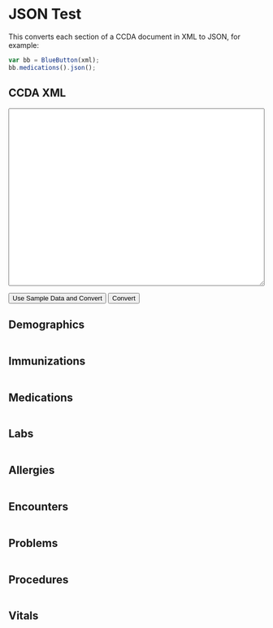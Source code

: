# JSON Test

This converts each section of a CCDA document in XML to JSON, for example:

```javascript
var bb = BlueButton(xml);
bb.medications().json();
```

## CCDA XML

<textarea id="xml"></textarea>

<style type="text/css">
  button {
    font-size: 13px;
  }
  textarea {
    width: 100%;
    height: 350px;
    font-size: 14px;
    font-family: 'menlo', monospace;
    white-space: pre;
  }
</style>
<button onclick="load()">Use Sample Data and Convert</button> <button onclick="convert()">Convert</button>

## Demographics

<pre><code id="demographics"></code></pre>

## Immunizations

<pre><code id="immunizations" class="javascript"></code></pre>

## Medications

<pre><code id="medications"></code></pre>

## Labs

<pre><code id="labs"></code></pre>

## Allergies

<pre><code id="allergies"></code></pre>

## Encounters

<pre><code id="encounters"></code></pre>

## Problems

<pre><code id="problems"></code></pre>

## Procedures

<pre><code id="procedures"></code></pre>

## Vitals

<pre><code id="vitals"></code></pre>

<script src="/bluebutton-latest-dev.js"></script>
<script>
  
  var xml, bb;
  var demographics = document.getElementById('demographics');
  var immunizations = document.getElementById('immunizations');
  var medications = document.getElementById('medications');
  var labs = document.getElementById('labs');
  var allergies = document.getElementById('allergies');
  var encounters = document.getElementById('encounters');
  var problems = document.getElementById('problems');
  var procedures = document.getElementById('procedures');
  var vitals = document.getElementById('vitals');
  
  function hl (src) {
    return hljs.highlight("javascript", src).value
  }
  
  function load () {
    var xhReq = new XMLHttpRequest();
    xhReq.open("GET", "/hl7_ccd.xml", false);
    xhReq.send(null);
    var xml = xhReq.responseText;
    
    // TODO: Replace '\t' in xml with '  '
    xml = xml.replace(/\t/g, '  ');
    
    document.getElementById('xml').value = xml;
    convert();
  }
  
  function convert() {
    demographics.innerHTML = "";
    immunizations.innerHTML = "";
    medications.innerHTML = "";
    labs.innerHTML = "";
    allergies.innerHTML = "";
    encounters.innerHTML = "";
    problems.innerHTML = "";
    procedures.innerHTML = "";
    vitals.innerHTML = "";
    
    xml = document.getElementById('xml').value;
    bb = null;
    bb = BlueButton(xml);
    
    // demographics.innerHTML = bb.demographics.json();
    
    immunizations.innerHTML = hl(bb.immunizations().json());
    medications.innerHTML = hl(bb.medications().json());
    labs.innerHTML = hl(bb.labs().json());
    problems.innerHTML = hl(bb.problems().json());
    procedures.innerHTML = hl(bb.procedures().json());
  }

</script>









